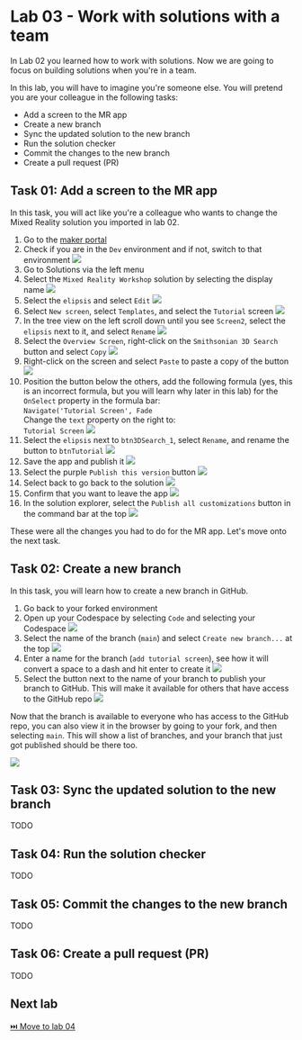 # Lab 03 - Work with solutions with a team

In Lab 02 you learned how to work with solutions. Now we are going to focus on building solutions when you're in a team. 

In this lab, you will have to imagine you're someone else. You will pretend you are your colleague in the following tasks:

* Add a screen to the MR app
* Create a new branch
* Sync the updated solution to the new branch
* Run the solution checker
* Commit the changes to the new branch
* Create a pull request (PR)

## Task 01: Add a screen to the MR app

In this task, you will act like you're a colleague who wants to change the Mixed Reality solution you imported in lab 02. 

1. Go to the [maker portal](https://make.powerapps.com)
1. Check if you are in the `Dev` environment and if not, switch to that environment
        ![](./assets/check-environment-dev.png)
1. Go to Solutions via the left menu
1. Select the `Mixed Reality Workshop` solution by selecting the display name
        ![](./assets/add-screen-solution-open.png)
1. Select the `elipsis` and select `Edit`
        ![](./assets/add-screen-edit-app.png)
1. Select `New screen`, select `Templates`, and select the `Tutorial` screen
        ![](./assets/add-screen-add-new-screen.png)
1. In the tree view on the left scroll down until you see `Screen2`, select the `elipsis` next to it, and select `Rename`
        ![](./assets/add-screen-rename-new-screen.png)
1. Select the `Overview Screen`, right-click on the `Smithsonian 3D Search` button and select `Copy`
        ![](./assets/add-screen-rightclick-smiths3d-button.png)
1. Right-click on the screen and select `Paste` to paste a copy of the button
        ![](./assets/add-screen-rightclick-paste.png)
1. Position the button below the others, add the following formula (yes, this is an incorrect formula, but you will learn why later in this lab) for the `OnSelect` property in the formula bar:  
    `Navigate('Tutorial Screen', Fade`  
    Change the `text` property on the right to:  
    `Tutorial Screen`
        ![](./assets/add-screen-change-button-props.png)
1. Select the `elipsis` next to `btn3DSearch_1`, select `Rename`, and rename the button to `btnTutorial`
        ![](./assets/add-screen-rename-button.png)
1. Save the app and publish it
        ![](./assets/add-screen-save-publish.png)
1. Select the purple `Publish this version` button
        ![](./assets/add-screen-publish.png)
1. Select back to go back to the solution
        ![](./assets/add-screen-back.png)
1. Confirm that you want to leave the app
        ![](./assets/add-screen-leave-app.png)
1. In the solution explorer, select the `Publish all customizations` button in the command bar at the top
        ![](./assets/add-screen-publish-all.png)

These were all the changes you had to do for the MR app. Let's move onto the next task.

## Task 02: Create a new branch

In this task, you will learn how to create a new branch in GitHub. 

1. Go back to your forked environment
1. Open up your Codespace by selecting `Code` and selecting your Codespace
        ![](./assets/new-branch-open-codespace.png)
1. Select the name of the branch (`main`) and select `Create new branch...` at the top
        ![](./assets/new-branch-create-new-branch.png)
1. Enter a name for the branch (`add tutorial screen`), see how it will convert a space to a dash and hit enter to create it
        ![](./assets/new-branch-name-new-branch.png)
1. Select the button next to the name of your branch to publish your branch to GitHub. This will make it available for others that have access to the GitHub repo
        ![](./assets/new-branch-publish-branch.png)

Now that the branch is available to everyone who has access to the GitHub repo, you can also view it in the browser by going to your fork, and then selecting `main`. This will show a list of branches, and your branch that just got published should be there too.

![](./assets/new-branch-view-branch.png)

## Task 03: Sync the updated solution to the new branch

TODO

## Task 04: Run the solution checker

TODO

## Task 05: Commit the changes to the new branch

TODO

## Task 06: Create a pull request (PR)

TODO

## Next lab

[⏭️ Move to lab 04](../lab-04/README.md)
